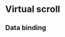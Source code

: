 # Virtual scroll

## Data binding

<hhl-live-editor title="" htmlCode='
    <template>
    <div class="flex flex-col items-center gap-4 px-4 ">
    <H_btn @click="load">Load</H_btn>
     <div class="flex flex-col items-center gap-4 px-4">
      <H_virtual-list data-key="id" :data-sources="list" class="border border-bg3 max-h-96 w-[500px] overflow-auto">
        <template v-slot:header>
          <div>Headline..</div>
        </template>
        <template v-slot="data">
          <div class="flex border border-bg3 gap-2 p-1 m-1 col-pri shadow-2">
            <span>Id: {{ data.item.id }}</span>
            <span>Row: {{ data.item.val1 }}</span>
            <span>Group: {{ data.item.val2 }}</span>
            <span>Val3: {{ data.item.val3 }}</span>
            <span>Val4: {{ data.item.val4 }}</span>
          </div>
        </template>
      </H_virtual-list>
    </div>
    </div>
    </template>
    <script>
    // import { getData } from "dataSource";
    const { getData } = fakeImport;
    const list = ref([]);
    function load() {
      const d = getData(1000);
      console.log(d)
      list.value = d;
    }
    return {list, load}
    </script>
'>
</hhl-live-editor>

<br>
